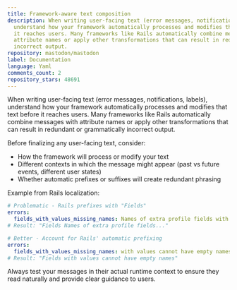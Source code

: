 ```yaml
---
title: Framework-aware text composition
description: When writing user-facing text (error messages, notifications, labels),
  understand how your framework automatically processes and modifies that text before
  it reaches users. Many frameworks like Rails automatically combine messages with
  attribute names or apply other transformations that can result in redundant or grammatically
  incorrect output.
repository: mastodon/mastodon
label: Documentation
language: Yaml
comments_count: 2
repository_stars: 48691
---
```


When writing user-facing text (error messages, notifications, labels), understand how your framework automatically processes and modifies that text before it reaches users. Many frameworks like Rails automatically combine messages with attribute names or apply other transformations that can result in redundant or grammatically incorrect output.

Before finalizing any user-facing text, consider:
- How the framework will process or modify your text
- Different contexts in which the message might appear (past vs future events, different user states)
- Whether automatic prefixes or suffixes will create redundant phrasing

Example from Rails localization:
```yaml
# Problematic - Rails prefixes with "Fields"
errors:
  fields_with_values_missing_names: Names of extra profile fields with values cannot be empty
# Result: "Fields Names of extra profile fields..."

# Better - Account for Rails' automatic prefixing
errors:
  fields_with_values_missing_names: with values cannot have empty names
# Result: "Fields with values cannot have empty names"
```

Always test your messages in their actual runtime context to ensure they read naturally and provide clear guidance to users.